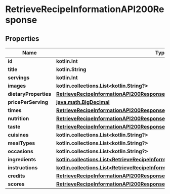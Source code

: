 
# RetrieveRecipeInformationAPI200Response

## Properties
| Name | Type | Description | Notes |
| ------------ | ------------- | ------------- | ------------- |
| **id** | **kotlin.Int** |  |  [optional] |
| **title** | **kotlin.String** |  |  [optional] |
| **servings** | **kotlin.Int** |  |  [optional] |
| **images** | **kotlin.collections.List&lt;kotlin.String?&gt;** |  |  [optional] |
| **dietaryProperties** | [**RetrieveRecipeInformationAPI200ResponseDietaryProperties**](RetrieveRecipeInformationAPI200ResponseDietaryProperties.md) |  |  [optional] |
| **pricePerServing** | [**java.math.BigDecimal**](java.math.BigDecimal.md) |  |  [optional] |
| **times** | [**RetrieveRecipeInformationAPI200ResponseTimes**](RetrieveRecipeInformationAPI200ResponseTimes.md) |  |  [optional] |
| **nutrition** | [**RetrieveRecipeInformationAPI200ResponseNutrition**](RetrieveRecipeInformationAPI200ResponseNutrition.md) |  |  [optional] |
| **taste** | [**RetrieveRecipeInformationAPI200ResponseTaste**](RetrieveRecipeInformationAPI200ResponseTaste.md) |  |  [optional] |
| **cuisines** | **kotlin.collections.List&lt;kotlin.String?&gt;** |  |  [optional] |
| **mealTypes** | **kotlin.collections.List&lt;kotlin.String?&gt;** |  |  [optional] |
| **occasions** | **kotlin.collections.List&lt;kotlin.String?&gt;** |  |  [optional] |
| **ingredients** | [**kotlin.collections.List&lt;RetrieveRecipeInformationAPI200ResponseIngredientsInner&gt;**](RetrieveRecipeInformationAPI200ResponseIngredientsInner.md) |  |  [optional] |
| **instructions** | [**kotlin.collections.List&lt;RetrieveRecipeInformationAPI200ResponseInstructionsInner&gt;**](RetrieveRecipeInformationAPI200ResponseInstructionsInner.md) |  |  [optional] |
| **credits** | [**RetrieveRecipeInformationAPI200ResponseCredits**](RetrieveRecipeInformationAPI200ResponseCredits.md) |  |  [optional] |
| **scores** | [**RetrieveRecipeInformationAPI200ResponseScores**](RetrieveRecipeInformationAPI200ResponseScores.md) |  |  [optional] |



